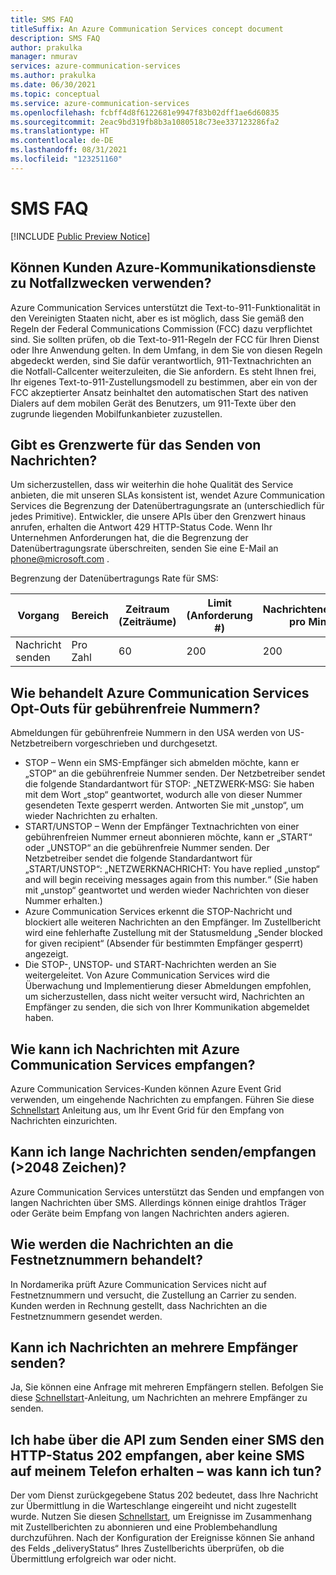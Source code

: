 ```yaml
---
title: SMS FAQ
titleSuffix: An Azure Communication Services concept document
description: SMS FAQ
author: prakulka
manager: nmurav
services: azure-communication-services
ms.author: prakulka
ms.date: 06/30/2021
ms.topic: conceptual
ms.service: azure-communication-services
ms.openlocfilehash: fcbff4d8f6122681e9947f83b02dff1ae6d60835
ms.sourcegitcommit: 2eac9bd319fb8b3a1080518c73ee337123286fa2
ms.translationtype: HT
ms.contentlocale: de-DE
ms.lasthandoff: 08/31/2021
ms.locfileid: "123251160"
---
```

# <a name="sms-faq"></a>SMS FAQ

[!INCLUDE [Public Preview Notice](../../includes/public-preview-include.md)]
## <a name="can-a-customer-use-azure-communication-services-for-emergency-purposes"></a>Können Kunden Azure-Kommunikationsdienste zu Notfallzwecken verwenden?

Azure Communication Services unterstützt die Text-to-911-Funktionalität in den Vereinigten Staaten nicht, aber es ist möglich, dass Sie gemäß den Regeln der Federal Communications Commission (FCC) dazu verpflichtet sind.  Sie sollten prüfen, ob die Text-to-911-Regeln der FCC für Ihren Dienst oder Ihre Anwendung gelten. In dem Umfang, in dem Sie von diesen Regeln abgedeckt werden, sind Sie dafür verantwortlich, 911-Textnachrichten an die Notfall-Callcenter weiterzuleiten, die Sie anfordern. Es steht Ihnen frei, Ihr eigenes Text-to-911-Zustellungsmodell zu bestimmen, aber ein von der FCC akzeptierter Ansatz beinhaltet den automatischen Start des nativen Dialers auf dem mobilen Gerät des Benutzers, um 911-Texte über den zugrunde liegenden Mobilfunkanbieter zuzustellen.

## <a name="are-there-any-limits-on-sending-messages"></a>Gibt es Grenzwerte für das Senden von Nachrichten?

Um sicherzustellen, dass wir weiterhin die hohe Qualität des Service anbieten, die mit unseren SLAs konsistent ist, wendet Azure Communication Services die Begrenzung der Datenübertragungsrate an (unterschiedlich für jedes Primitive). Entwickler, die unsere APIs über den Grenzwert hinaus anrufen, erhalten die Antwort 429 HTTP-Status Code. Wenn Ihr Unternehmen Anforderungen hat, die die Begrenzung der Datenübertragungsrate überschreiten, senden Sie eine E-Mail an phone@microsoft.com .

Begrenzung der Datenübertragungs Rate für SMS:

|Vorgang|Bereich|Zeitraum (Zeiträume)| Limit (Anforderung #) | Nachrichteneinheiten pro Minute|
|---------|-----|-------------|-------------------|-------------------------|
|Nachricht senden|Pro Zahl|60|200|200|

## <a name="how-does-azure-communication-services-handle-opt-outs-for-toll-free-numbers"></a>Wie behandelt Azure Communication Services Opt-Outs für gebührenfreie Nummern?

Abmeldungen für gebührenfreie Nummern in den USA werden von US-Netzbetreibern vorgeschrieben und durchgesetzt.
- STOP – Wenn ein SMS-Empfänger sich abmelden möchte, kann er „STOP“ an die gebührenfreie Nummer senden. Der Netzbetreiber sendet die folgende Standardantwort für STOP: „NETZWERK-MSG: Sie haben mit dem Wort „stop“ geantwortet, wodurch alle von dieser Nummer gesendeten Texte gesperrt werden. Antworten Sie mit „unstop“, um wieder Nachrichten zu erhalten.
- START/UNSTOP – Wenn der Empfänger Textnachrichten von einer gebührenfreien Nummer erneut abonnieren möchte, kann er „START“ oder „UNSTOP“ an die gebührenfreie Nummer senden. Der Netzbetreiber sendet die folgende Standardantwort für „START/UNSTOP“: „NETZWERKNACHRICHT: You have replied „unstop“ and will begin receiving messages again from this number.“ (Sie haben mit „unstop“ geantwortet und werden wieder Nachrichten von dieser Nummer erhalten.)
- Azure Communication Services erkennt die STOP-Nachricht und blockiert alle weiteren Nachrichten an den Empfänger. Im Zustellbericht wird eine fehlerhafte Zustellung mit der Statusmeldung „Sender blocked for given recipient“ (Absender für bestimmten Empfänger gesperrt) angezeigt.
- Die STOP-, UNSTOP- und START-Nachrichten werden an Sie weitergeleitet. Von Azure Communication Services wird die Überwachung und Implementierung dieser Abmeldungen empfohlen, um sicherzustellen, dass nicht weiter versucht wird, Nachrichten an Empfänger zu senden, die sich von Ihrer Kommunikation abgemeldet haben.

## <a name="how-can-i-receive-messages-using-azure-communication-services"></a>Wie kann ich Nachrichten mit Azure Communication Services empfangen?

Azure Communication Services-Kunden können Azure Event Grid verwenden, um eingehende Nachrichten zu empfangen. Führen Sie diese [Schnellstart](../../quickstarts/telephony-sms/handle-sms-events.md) Anleitung aus, um Ihr Event Grid für den Empfang von Nachrichten einzurichten.

## <a name="can-i-sendreceive-long-messages-2048-chars"></a>Kann ich lange Nachrichten senden/empfangen (>2048 Zeichen)?

Azure Communication Services unterstützt das Senden und empfangen von langen Nachrichten über SMS. Allerdings können einige drahtlos Träger oder Geräte beim Empfang von langen Nachrichten anders agieren.

## <a name="how-are-messages-sent-to-landline-numbers-treated"></a>Wie werden die Nachrichten an die Festnetznummern behandelt?

In Nordamerika prüft Azure Communication Services nicht auf Festnetznummern und versucht, die Zustellung an Carrier zu senden. Kunden werden in Rechnung gestellt, dass Nachrichten an die Festnetznummern gesendet werden. 

## <a name="can-i-send-messages-to-multiple-recipients"></a>Kann ich Nachrichten an mehrere Empfänger senden?


Ja, Sie können eine Anfrage mit mehreren Empfängern stellen. Befolgen Sie diese [Schnellstart](../../quickstarts/telephony-sms/send.md?pivots=programming-language-csharp)-Anleitung, um Nachrichten an mehrere Empfänger zu senden.

##  <a name="i-received-a-http-status-202-from-the-send-sms-api-but-the-sms-didnt-reach-my-phone-what-do-i-do-now"></a>Ich habe über die API zum Senden einer SMS den HTTP-Status 202 empfangen, aber keine SMS auf meinem Telefon erhalten – was kann ich tun?

Der vom Dienst zurückgegebene Status 202 bedeutet, dass Ihre Nachricht zur Übermittlung in die Warteschlange eingereiht und nicht zugestellt wurde. Nutzen Sie diesen [Schnellstart](../../quickstarts/telephony-sms/handle-sms-events.md), um Ereignisse im Zusammenhang mit Zustellberichten zu abonnieren und eine Problembehandlung durchzuführen. Nach der Konfiguration der Ereignisse können Sie anhand des Felds „deliveryStatus“ Ihres Zustellberichts überprüfen, ob die Übermittlung erfolgreich war oder nicht.
